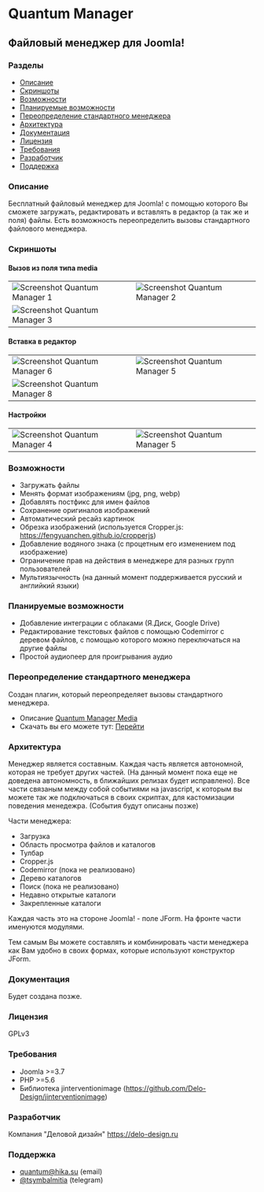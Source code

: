 # Quantum Manager
## Файловый менеджер для Joomla!
### Разделы
- [Описание](#описание)
- [Скриншоты](#скриншоты)
- [Возможности](#возможности)
- [Планируемые возможности](#планируемые-возможности)
- [Переопределение стандартного менеджера](#переопределение-стандартного-менеджера)
- [Архитектура](#архитектура)
- [Документация](#документация)
- [Лицензия](#лицензия)
- [Требования](#требования)
- [Разработчик](#разработчик)
- [Поддержка](#поддержка)

### Описание
Бесплатный файловый менеджер для Joomla! с помощью которого Вы сможете загружать, редактировать и вставлять в редактор (а так же и поля) файлы.
Есть возможность переопределить вызовы стандартного файлового менеджера.

### Скриншоты
#### Вызов из поля типа media
|||
| ------------- | ------------- |
| ![Screenshot Quantum Manager 1](https://hika.su/images/screenshots/quantummanager/1.png)  | ![Screenshot Quantum Manager 2](https://hika.su/images/screenshots/quantummanager/2.png)  |
| ![Screenshot Quantum Manager 3](https://hika.su/images/screenshots/quantummanager/3.png)  |  |

#### Вставка в редактор
|||
| ------------- | ------------- |
| ![Screenshot Quantum Manager 6](https://hika.su/images/screenshots/quantummanager/6.png)  | ![Screenshot Quantum Manager 5](https://hika.su/images/screenshots/quantummanager/7.png)  |
| ![Screenshot Quantum Manager 8](https://hika.su/images/screenshots/quantummanager/8.png)  |  |

#### Настройки
|||
| ------------- | ------------- |
| ![Screenshot Quantum Manager 4](https://hika.su/images/screenshots/quantummanager/4.png)  | ![Screenshot Quantum Manager 5](https://hika.su/images/screenshots/quantummanager/5.png)  |


### Возможности
- Загружать файлы
- Менять формат изображениям (jpg, png, webp)
- Добавлять постфикс для имен файлов
- Сохранение оригиналов изображений
- Автоматический ресайз картинок
- Обрезка изображений (используется Cropper.js: https://fengyuanchen.github.io/cropperjs)
- Добавление водяного знака (с процетным его изменением под изображение)
- Ограничение прав на действия в менеджере для разных групп пользователей
- Мультиязычность (на данный момент поддерживается русский и английкий языки)

### Планируемые возможности
- Добавление интеграции с облаками (Я.Диск, Google Drive)
- Редактирование текстовых файлов с помощью Codemirror с деревом файлов, с помощью которого можно переключаться на другие файлы
- Простой аудиопеер для проигрывания аудио

### Переопределение стандартного менеджера
Создан плагин, который переопределяет вызовы стандартного менеджера.
- Описание [Quantum Manager Media](https://github.com/Delo-Design/quantummanagermedia)
- Скачать вы его можете тут: [Перейти](https://github.com/Delo-Design/quantummanagermedia/releases)

### Архитектура
Менеджер является составным. Каждая часть является автономной, которая не требует других частей. (На данный момент пока еще не доведена автономность, в ближайших релизах будет исправлено).
Все части связаным между собой событиями на javascript, к которым вы можете так же подключаться в своих скриптах, для кастомизации поведения менедежра. (События будут описаны позже)

Части менеджера:
- Загрузка
- Область просмотра файлов и каталогов
- Тулбар
- Cropper.js
- Codemirror (пока не реализовано)
- Дерево каталогов
- Поиск (пока не реализовано)
- Недавно открытые каталоги
- Закрепленные каталоги

Каждая часть это на стороне Joomla! - поле JForm. На фронте части именуются модулями.

Тем самым Вы можете составлять и комбинировать части менеджера как Вам удобно в своих формах, которые используют конструктор JForm.

### Документация
Будет создана позже.

### Лицензия
GPLv3

### Требования
- Joomla >=3.7
- PHP >=5.6
- Библиотека jinterventionimage (https://github.com/Delo-Design/jinterventionimage)

### Разработчик
Компания "Деловой дизайн" https://delo-design.ru

### Поддержка
- [quantum@hika.su](mailto:quantum@hika.su) (email)
- [@tsymbalmitia](tg://resolve?domain=tsymbalmitia) (telegram) 
